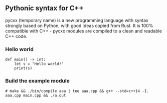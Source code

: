 ## Pythonic syntax for C++

pycxx (temporary name) is a new programming language with syntax strongly based on Python, with good ideas copied from Rust. It is 100% compatible with C++ - pycxx modules are compiled to a clean and readable C++ code.

### Hello world

	def main() -> int:
		let s = "Hello world!"
		print(s)

### Build the example module

	# make && ./bin/compile aaa | tee aaa.cpp && g++ --std=c++14 -I. aaa.cpp main.cpp && ./a.out
